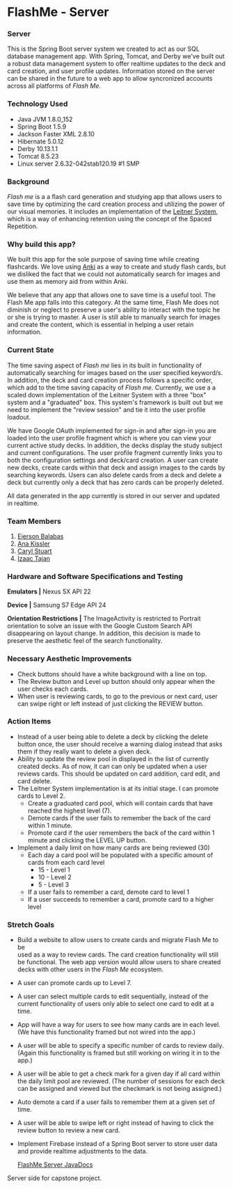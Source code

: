 # FlashMe - Server

### Server

This is the Spring Boot server system we created to act as our SQL database management app. With Spring, Tomcat, and Derby we've built out a robust data management system to offer realtime updates to the deck and card creation, and user profile updates. Information stored on the server can be shared in the future to a web app to allow syncronized accounts across all platforms of _Flash Me_.

### Technology Used

* Java JVM 1.8.0_152
* Spring Boot 1.5.9
* Jackson Faster XML 2.8.10
* Hibernate 5.0.12
* Derby 10.13.1.1
* Tomcat 8.5.23
* Linux server 2.6.32-042stab120.19 #1 SMP

### Background ###
_Flash me_ is a a flash card generation and studying app 
that allows users to save time by optimizing the card creation process and
utilizing the power of our visual memories. It includes an implementation of the
[Leitner System](https://en.wikipedia.org/wiki/Leitner_system), 
which is a way of enhancing retention using the concept of the
Spaced Repetition. 

### Why build this app? ###
We built this app for the sole purpose of saving time while creating flashcards.
We love using [Anki](https://apps.ankiweb.net/) as a way to create and study flash cards, but we disliked
the fact that we could not automatically search for images and use
them as memory aid from within Anki. 

We believe that any app that allows one to save time is a useful tool.
The Flash Me app falls into this category. At the same time, Flash Me
does not diminish or neglect to preserve a user's ability to interact
with the topic he or she is trying to master. A user is still
able to manually search for images and create the content, which
is essential in helping a user retain information.

### Current State ###
The time saving aspect of _Flash me_ lies in its built in functionality 
of automatically searching for images based on the user specified 
keyword/s. In addition, the deck and card creation process follows a specific order, which
add to the time saving capacity of _Flash me_. Currently, we use a a scaled down implementation 
of the Leitner System with a three "box" system and a "graduated" box. This system's framework is built out but we need to implement the "review session" and tie it into the user profile loadout. 

We have Google OAuth implemented for sign-in and after sign-in you are loaded into the user profile fragment which is where you can view your current active study decks. In addition, the decks display the study subject and current configurations. The user profile fragment currently links you to both the configuration settings and deck/card creation. A user can create new decks, create cards within that deck and assign images to the cards by searching keywords. Users can also delete cards from a deck and delete a deck but currently only a deck that has zero cards can be properly deleted. 

All data generated in the app currently is stored in our server and updated in realtime.

### Team Members ###

1. [Ejerson Balabas](https://github.com/ejerson)
2. [Ana Kissler](https://github.com/anakissler)
3. [Caryl Stuart](https://github.com/carylstuart77)
4. [Izaac Tajan](https://github.com/itajan)

### Hardware and Software Specifications and Testing

<b>Emulators |</b> Nexus 5X API 22

<b>Device |</b> Samsung S7 Edge API 24
 
<b>Orientation Restrictions |</b> The ImageActivity is restricted to Portrait orientation to solve
an issue with the Google Custom Search API disappearing on layout change. 
In addition, this decision is made to preserve the aesthetic feel of 
the search functionality. 

### Necessary Aesthetic Improvements
* Check buttons should have a white background with a line on top.
* The Review button and Level up button should only appear when 
  the user checks each cards.
* When user is reviewing cards, to go to the previous or next card, user can swipe right
  or left instead of just clicking the REVIEW button.
  
### Action Items
* Instead of a user being able to delete a deck by clicking the delete button once,
  the user should receive a warning dialog instead that asks them if they really want 
  to delete a given deck.
* Ability to update the review pool in displayed in the list of currently created decks. As of now,
  it can can only be updated when a user reviews cards. This should be updated on
  card addition, card edit, and card delete.
* The Leitner System implementation is at its initial stage. I can promote cards to Level 2.
  * Create a graduated card pool, which will contain cards that have reached the
    highest level (7).
  * Demote cards if the user fails to remember the back of the card within 1 minute.
  * Promote card if the user remembers the back of the card within 1 minute and clicking
    the LEVEL UP button.
* Implement a daily limit on how many cards are being reviewed (30)
    * Each day a card pool will be populated with a specific amount of cards 
    from each card level 
      * 15 - Level 1
      * 10 - Level 2
      * 5 - Level 3
    * If a user fails to remember a card, demote card to level 1
    * If a user succeeds to remember a card, promote card to a higher level
    
### Stretch Goals
* Build a website to allow users to create cards and migrate Flash Me to be  
  used as a way to review cards. The card creation functionality will still 
  be functional. The web app version would allow users to share created decks with other users in the _Flash Me_ ecosystem. 
* A user can promote cards up to Level 7.
* A user can select multiple cards to edit sequentially, instead of the current 
functionality of users only able to select one card to edit at a time.
* App will have a way for users to see how many cards are in each level. (We have this functionality framed but not wired into the app.)
* A user will be able to specify a specific number of cards to review daily. (Again this functionality is framed but still working on wiring it in to the app.)
* A user will be able to get a check mark for a given day if all card within
the daily limit pool are reviewed. (The number of sessions for each deck can be assigned and viewed but the checkmark is not being assigned.)
* Auto demote a card if a user fails to remember them at a given set of time.
* A user will be able to swipe left or right instead of having to click the review button
to review a new card.
* Implement Firebase instead of a Spring Boot server to store user data and provide realtime adjustments to the data.


  [FlashMe Server JavaDocs](https://ejerson.github.io/FlashMe/docs/)





Server side for capstone project.
